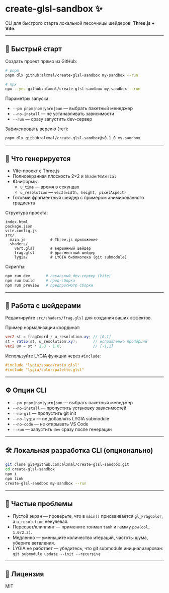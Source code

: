 # create-glsl-sandbox ✨

CLI для быстрого старта локальной песочницы шейдеров: **Three.js + Vite**.

---

## 🚀 Быстрый старт

Создать проект прямо из GitHub:

```bash
# pnpm
pnpm dlx github:alxmal/create-glsl-sandbox my-sandbox --run

# npx
npx --yes github:alxmal/create-glsl-sandbox my-sandbox --run
```

Параметры запуска:

-   `--pm pnpm|npm|yarn|bun` — выбрать пакетный менеджер
-   `--no-install` — не устанавливать зависимости
-   `--run` — сразу запустить dev-сервер

Зафиксировать версию (тег):

```bash
pnpm dlx github:alxmal/create-glsl-sandbox@v0.1.0 my-sandbox
```

---

## 🎯 Что генерируется

-   Vite-проект с Three.js
-   Полноэкранная плоскость 2×2 и `ShaderMaterial`
-   Юниформы:
    -   `u_time` — время в секундах
    -   `u_resolution` — `vec3(width, height, pixelAspect)`
-   Готовый фрагментный шейдер с примером анимированного градиента

Структура проекта:

```
index.html
package.json
vite.config.js
src/
  main.js           # Three.js приложение
  shaders/
    vert.glsl       # вершинный шейдер
    frag.glsl       # фрагментный шейдер
    lygia/          # LYGIA библиотека (git submodule)
```

Скрипты:

```bash
npm run dev       # локальный dev-сервер (Vite)
npm run build     # прод-сборка
npm run preview   # предпросмотр сборки
```

---

## 🧪 Работа с шейдерами

Редактируйте `src/shaders/frag.glsl` для создания ваших эффектов.

Пример нормализации координат:

```glsl
vec2 st = fragCoord / u_resolution.xy; // [0,1]
st = ratio(st, u_resolution.xy);       // исправление пропорций
vec2 uv = st * 2.0 - 1.0;              // [-1,1]
```

Используйте LYGIA функции через `#include`:

```glsl
#include "lygia/space/ratio.glsl"
#include "lygia/color/palette.glsl"
```

---

## ⚙️ Опции CLI

-   `--pm pnpm|npm|yarn|bun` — выбрать пакетный менеджер
-   `--no-install` — пропустить установку зависимостей
-   `--no-git` — пропустить git init
-   `--no-lygia` — не добавлять LYGIA submodule
-   `--no-code` — не открывать VS Code
-   `--run` — запустить `dev` сразу после генерации

---

## 🛠 Локальная разработка CLI (опционально)

```bash
git clone git@github.com:alxmal/create-glsl-sandbox.git
cd create-glsl-sandbox
npm i
npm link
create-glsl-sandbox my-sandbox --run
```

---

## 🧯 Частые проблемы

-   Пустой экран — проверьте, что в `main()` присваивается `gl_FragColor`, а `u_resolution` ненулевая.
-   Пересвет/клиппинг — примените тонмап `tanh` и гамму `pow(col, 1.0/2.2)`.
-   Медленно — уменьшите количество итераций, частоты шума, уберите ветвления.
-   LYGIA не работает — убедитесь, что git submodule инициализирован: `git submodule update --init --recursive`

---

## 📄 Лицензия

MIT
